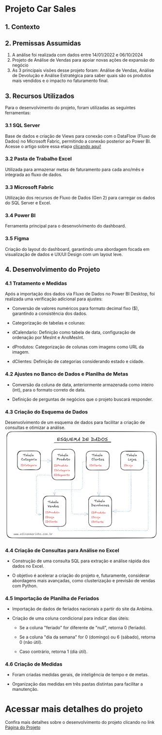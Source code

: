 # Projeto Car Sales
## 1. Contexto

## 2. Premissas Assumidas

1. A análise foi realizada com dados entre 14/01/2022 e 06/10/2024
2. Projeto de Análise de Vendas para apoiar novas ações de expansão do negócio
3. As 3 principais visões desse projeto foram: Análise de Vendas, Análise de Devolução e Análise Estratégica para saber quais são os produtos mais vendidos e o impacto no faturamento final.

## 3. Recursos Utilizados

Para o desenvolvimento do projeto, foram utilizadas as seguintes ferramentas:

### 3.1 SQL Server 
Base de dados e criação de Views para conexão com o DataFlow (Fluxo de Dados) no Microsoft Fabric, permitindo a conexão posterior ao Power BI. Acesse o artigo sobre essa etapa  <a href="https://edinanmarinho.com.br/entendendo-o-banco-de-dados-e-criando-views-no-sql-server-para-o-projeto-car-sales/" onclick="window.open(this.href, '_blank'); return false;">clicando aqui!</a>




### 3.2 Pasta de Trabalho Excel 
Utilizada para armazenar metas de faturamento para cada ano/mês e integrada ao fluxo de dados.

### 3.3 Microsoft Fabric 
Utilização dos recursos de Fluxo de Dados (Gen 2) para carregar os dados do SQL Server e Excel.

### 3.4 Power BI 
Ferramenta principal para o desenvolvimento do dashboard.

### 3.5 Figma 
Criação do layout do dashboard, garantindo uma abordagem focada em visualização de dados e UX/UI Design com um layout leve.

## 4. Desenvolvimento do Projeto

### 4.1 Tratamento e Medidas

Após a importação dos dados via Fluxo de Dados no Power BI Desktop, foi realizada uma verificação adicional para ajustes:

* Conversão de valores numéricos para formato decimal fixo ($), garantindo a consistência dos dados.

* Categorização de tabelas e colunas:

* dCalendario: Definição como tabela de data, configuração de ordenação por MesInt e AnoMesInt.

* dProdutos: Categorização de colunas com imagens como URL da imagem.

* dClientes: Definição de categorias considerando estado e cidade.

### 4.2 Ajustes no Banco de Dados e Planilha de Metas

* Conversão da coluna de data, anteriormente armazenada como inteiro (int), para o formato correto de data.

* Definição de perguntas de negócios que o projeto buscará responder.

### 4.3 Criação do Esquema de Dados

Desenvolvimento de um esquema de dados para facilitar a criação de consultas e otimizar a análise.
![image alt](https://github.com/EdinanMarinho/sql-projeto-car-sales/blob/51a26155878c8c1ae965944309ee1e5512f18ef8/meu-esquema-de-dados.png)

### 4.4 Criação de Consultas para Análise no Excel

* Construção de uma consulta SQL para extração e análise rápida dos dados no Excel.

* O objetivo é acelerar a criação do projeto e, futuramente, considerar abordagens mais avançadas, como clusterização e previsão de vendas com Python.

### 4.5 Importação de Planilha de Feriados

* Importação de dados de feriados nacionais a partir do site da Anbima.

* Criação de uma coluna condicional para indicar dias úteis:

   * Se a coluna "feriado" for diferente de "null", retorna 0 (feriado).

   * Se a coluna "dia da semana" for 0 (domingo) ou 6 (sábado), retorna 0 (não útil).

   * Caso contrário, retorna 1 (dia útil).

### 4.6 Criação de Medidas

* Foram criadas medidas gerais, de inteligência de tempo e de metas.

* Organização das medidas em três pastas distintas para facilitar a manutenção.


# Acessar mais detalhes do projeto
Confira mais detalhes sobre o desenvolvimento do projeto clicando no link <a href="https://projetos.edinanmarinho.com.br/dashboard-car-sales-com-power-bi-microsoft-fabric-sql-server-e-excel/"> Página do Projeto</a>
